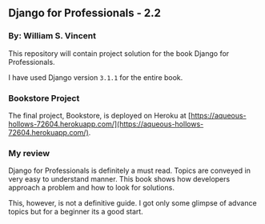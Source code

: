 ## Django for Professionals - 2.2

### By: William S. Vincent

This repository will contain project solution for the book Django for Professionals.

I have used Django version `3.1.1` for the entire book.

### Bookstore Project

The final project, Bookstore, is deployed on Heroku at [https://aqueous-hollows-72604.herokuapp.com/](https://aqueous-hollows-72604.herokuapp.com/).

### My review

Django for Professionals is definitely a must read. Topics are conveyed in very easy to understand manner. This book shows how developers approach a problem and how to look for solutions.

This, however, is not a definitive guide. I got only some glimpse of advance topics but for a beginner its a good start.
